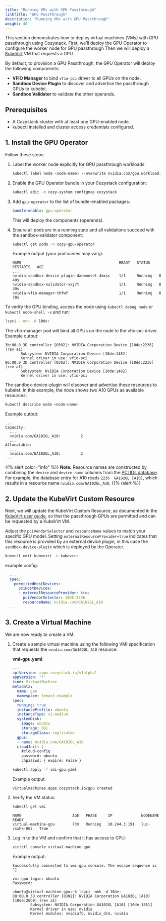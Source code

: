 ```yaml
---
title: "Running VMs with GPU Passthrough"
linkTitle: "GPU Passthrough"
description: "Running VMs with GPU Passthrough"
weight: 40
---
```


This section demonstrates how to deploy virtual machines (VMs) with GPU passthrough using Cozystack.
First, we’ll deploy the GPU Operator to configure the worker node for GPU passthrough
Then we will deploy a [KubeVirt](https://kubevirt.io/) VM that requests a GPU.

By default, to provision a GPU Passthrough, the GPU Operator will deploy the following components:

- **VFIO Manager** to bind `vfio-pci` driver to all GPUs on the node.
- **Sandbox Device Plugin** to discover and advertise the passthrough GPUs to kubelet.
- **Sandbox Validator** to validate the other operands.

## Prerequisites

- A Cozystack cluster with at least one GPU-enabled node.
- kubectl installed and cluster access credentials configured.

## 1. Install the GPU Operator

Follow these steps:

1.  Label the worker node explicitly for GPU passthrough workloads:

    ```bash
    kubectl label node <node-name> --overwrite nvidia.com/gpu.workload.config=vm-passthrough
    ```

2.  Enable the GPU Operator bundle in your Cozystack configuration:

    ```bash
    kubectl edit -n cozy-system configmap cozystack
    ```

3.  Add `gpu-operator` to the list of bundle-enabled packages:

    ```yaml
    bundle-enable: gpu-operator
    ```
    This will deploy the components (operands).

4.  Ensure all pods are in a running state and all validations succeed with the sandbox-validator component:

    ```bash
    kubectl get pods -n cozy-gpu-operator
    ```

    Example output (your pod names may vary):
    
    ```console
    NAME                                            READY   STATUS    RESTARTS   AGE
    ...
    nvidia-sandbox-device-plugin-daemonset-4mxsc    1/1     Running   0          40s
    nvidia-sandbox-validator-vxj7t                  1/1     Running   0          40s
    nvidia-vfio-manager-thfwf                       1/1     Running   0          78s
    ```

To verify the GPU binding, access the node using `kubectl debug node` or `kubectl node-shell -x` and run:

```bash
lspci --nnk -d 10de:
```

The vfio-manager pod will bind all GPUs on the node to the vfio-pci driver. Example output:

```console
3b:00.0 3D controller [0302]: NVIDIA Corporation Device [10de:2236] (rev a1)
       Subsystem: NVIDIA Corporation Device [10de:1482]
       Kernel driver in use: vfio-pci
86:00.0 3D controller [0302]: NVIDIA Corporation Device [10de:2236] (rev a1)
       Subsystem: NVIDIA Corporation Device [10de:1482]
       Kernel driver in use: vfio-pci
```

The sandbox-device-plugin will discover and advertise these resources to kubelet.
In this example, the node shows two A10 GPUs as available resources:

```bash
kubectl describe node <node-name>
```

Example output:

```console
...
Capacity:
  ...
  nvidia.com/GA102GL_A10:         2
  ...
Allocatable:
  ...
  nvidia.com/GA102GL_A10:         2
...
```

{{% alert color="info" %}}
**Note:** Resource names are constructed by combining the `device` and `device_name` columns from the [PCI IDs database](https://pci-ids.ucw.cz/v2.2/pci.ids).
For example, the database entry for A10 reads `2236  GA102GL [A10]`, which results in a resource name `nvidia.com/GA102GL_A10`.
{{% /alert %}}

## 2. Update the KubeVirt Custom Resource

Next, we will update the KubeVirt Custom Resource, as documented in the 
[KubeVirt user guide](https://kubevirt.io/user-guide/virtual_machines/host-devices/#listing-permitted-devices),
so that the passthrough GPUs are permitted and can be requested by a KubeVirt VM.

Adjust the `pciVendorSelector` and `resourceName` values to match your specific GPU model.
Setting `externalResourceProvider=true` indicates that this resource is provided by an external device plugin,
in this case the `sandbox-device-plugin` which is deployed by the Operator.

```bash
kubectl edit kubevirt -n kubevirt
```
example config:
```yaml
  ...
  spec:
    permittedHostDevices:
      pciHostDevices:
      - externalResourceProvider: true
        pciVendorSelector: 10DE:2236
        resourceName: nvidia.com/GA102GL_A10
  ...
```

## 3. Create a Virtual Machine

We are now ready to create a VM.

1.  Create a sample virtual machine using the following VMI specification that requests the `nvidia.com/GA102GL_A10` resource.

    **vmi-gpu.yaml**:
    
    ```yaml
    ---
    apiVersion: apps.cozystack.io/v1alpha1
    appVersion: '*'
    kind: VirtualMachine
    metadata:
      name: gpu
      namespace: tenant-example
    spec:
      running: true
      instanceProfile: ubuntu
      instanceType: u1.medium
      systemDisk:
        image: ubuntu
        storage: 5Gi
        storageClass: replicated
      gpus:
      - name: nvidia.com/GA102GL_A10
      cloudInit: |
        #cloud-config
        password: ubuntu
        chpasswd: { expire: False }
    ```
    
    ```bash
    kubectl apply -f vmi-gpu.yaml
    ```
    
    Example output:
    ```console
    virtualmachines.apps.cozystack.io/gpu created
    ```

2.  Verify the VM status:

    ```bash
    kubectl get vmi
    ```
    
    ```console
    NAME                       AGE   PHASE     IP             NODENAME        READY
    virtual-machine-gpu        73m   Running   10.244.3.191   luc-csxhk-002   True
    ```

3.  Log in to the VM and confirm that it has access to GPU:

    ```bash
    virtctl console virtual-machine-gpu
    ```
    
    Example output:
    ```console
    Successfully connected to vmi-gpu console. The escape sequence is ^]
    
    vmi-gpu login: ubuntu
    Password:
    
    ubuntu@virtual-machine-gpu:~$ lspci -nnk -d 10de:
    08:00.0 3D controller [0302]: NVIDIA Corporation GA102GL [A10] [10de:26b9] (rev a1)
            Subsystem: NVIDIA Corporation GA102GL [A10] [10de:1851]
            Kernel driver in use: nvidia
            Kernel modules: nvidiafb, nvidia_drm, nvidia
    ```
